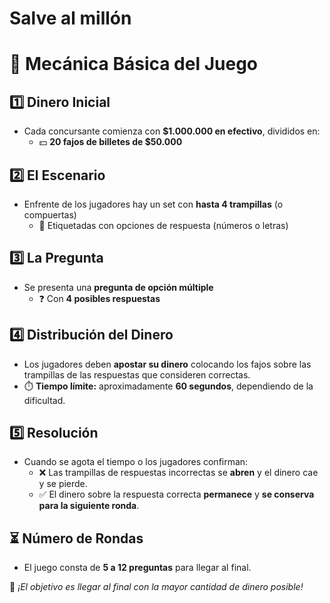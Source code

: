 # Salve al millón


# 💸 Mecánica Básica del Juego

## 1️⃣ Dinero Inicial
- Cada concursante comienza con **$1.000.000 en efectivo**, divididos en:
  - 💵 **20 fajos de billetes de $50.000**

## 2️⃣ El Escenario
- Enfrente de los jugadores hay un set con **hasta 4 trampillas** (o compuertas)
  - 🔢 Etiquetadas con opciones de respuesta (números o letras)

## 3️⃣ La Pregunta
- Se presenta una **pregunta de opción múltiple**
  - ❓ Con **4 posibles respuestas**

## 4️⃣ Distribución del Dinero
- Los jugadores deben **apostar su dinero** colocando los fajos sobre las trampillas de las respuestas que consideren correctas.
- ⏱️ **Tiempo límite:** aproximadamente **60 segundos**, dependiendo de la dificultad.

## 5️⃣ Resolución
- Cuando se agota el tiempo o los jugadores confirman:
  - ❌ Las trampillas de respuestas incorrectas se **abren** y el dinero cae y se pierde.
  - ✅ El dinero sobre la respuesta correcta **permanece** y **se conserva para la siguiente ronda**.



## ⏳ Número de Rondas
- El juego consta de **5 a 12 preguntas** para llegar al final.



🎯 *¡El objetivo es llegar al final con la mayor cantidad de dinero posible!*

